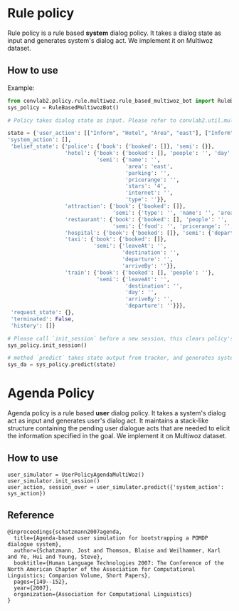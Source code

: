 # Rule policy
Rule policy is a rule based **system** dialog policy. It takes a dialog state as input and generates system's dialog act. We implement it on Multiwoz dataset.

## How to use

Example:

```python
from convlab2.policy.rule.multiwoz.rule_based_multiwoz_bot import RuleBasedMultiwozBot
sys_policy = RuleBasedMultiwozBot()

# Policy takes dialog state as input. Please refer to convlab2.util.multiwoz.state

state = {'user_action': [["Inform", "Hotel", "Area", "east"], ["Inform", "Hotel", "Stars", "4"]],
'system_action': [],
 'belief_state': {'police': {'book': {'booked': []}, 'semi': {}},
                  'hotel': {'book': {'booked': [], 'people': '', 'day': '', 'stay': ''},
                            'semi': {'name': '',
                                     'area': 'east',
                                     'parking': '',
                                     'pricerange': '',
                                     'stars': '4',
                                     'internet': '',
                                     'type': ''}},
                  'attraction': {'book': {'booked': []},
                                 'semi': {'type': '', 'name': '', 'area': ''}},
                  'restaurant': {'book': {'booked': [], 'people': '', 'day': '', 'time': ''},
                                 'semi': {'food': '', 'pricerange': '', 'name': '', 'area': ''}},
                  'hospital': {'book': {'booked': []}, 'semi': {'department': ''}},
                  'taxi': {'book': {'booked': []},
                           'semi': {'leaveAt': '',
                                    'destination': '',
                                    'departure': '',
                                    'arriveBy': ''}},
                  'train': {'book': {'booked': [], 'people': ''},
                            'semi': {'leaveAt': '',
                                     'destination': '',
                                     'day': '',
                                     'arriveBy': '',
                                     'departure': ''}}},
 'request_state': {},
 'terminated': False,
 'history': []}

# Please call `init_session` before a new session, this clears policy's history info.
sys_policy.init_session()

# method `predict` takes state output from tracker, and generates system's dialog act.
sys_da = sys_policy.predict(state)
```

# Agenda Policy

Agenda policy is a rule based **user** dialog policy. It takes a system's dialog act as input and generates user's dialog act. It maintains a stack-like structure containing the pending user dialogue acts that are needed to elicit the information specified in the goal. We implement it on Multiwoz dataset.

## How to use

```
user_simulator = UserPolicyAgendaMultiWoz()
user_simulator.init_session()
user_action, session_over = user_simulator.predict({'system_action': sys_action})
```

## Reference

```
@inproceedings{schatzmann2007agenda,
  title={Agenda-based user simulation for bootstrapping a POMDP dialogue system},
  author={Schatzmann, Jost and Thomson, Blaise and Weilhammer, Karl and Ye, Hui and Young, Steve},
  booktitle={Human Language Technologies 2007: The Conference of the North American Chapter of the Association for Computational Linguistics; Companion Volume, Short Papers},
  pages={149--152},
  year={2007},
  organization={Association for Computational Linguistics}
}
```
